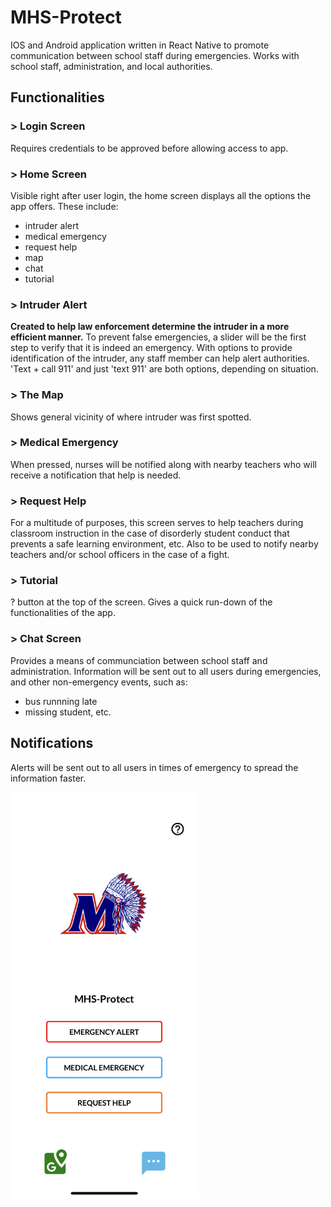 # MHS-Protect

IOS and Android application written in React Native to promote communication between school staff during emergencies. Works with school staff, administration, and local authorities. 

## Functionalities
### > Login Screen
Requires credentials to be approved before allowing access to app.

### > Home Screen
Visible right after user login, the home screen displays all the options the app offers. These include:
* intruder alert
* medical emergency
* request help
* map
* chat
* tutorial

### > Intruder Alert
**Created to help law enforcement determine the intruder in a more efficient manner.** To prevent false emergencies, a slider will be the first step to verify that it is indeed an emergency. With options to provide identification of the intruder, any staff member can help alert authorities. 'Text + call 911' and just 'text 911' are both options, depending on situation.

### > The Map
Shows general vicinity of where intruder was first spotted.

### > Medical Emergency
When pressed, nurses will be notified along with nearby teachers who will receive a notification that help is needed.

### > Request Help
For a multitude of purposes, this screen serves to help teachers during classroom instruction in the case of disorderly student conduct that prevents a safe learning environment, etc. Also to be used to notify nearby teachers and/or school officers in the case of a fight.

### > Tutorial
? button at the top of the screen. Gives a quick run-down of the functionalities of the app.

### > Chat Screen
Provides a means of communciation between school staff and administration. Information will be sent out to all users during emergencies, and other non-emergency events, such as:
* bus runnning late
* missing student, etc.

## Notifications
Alerts will be sent out to all users in times of emergency to spread the information faster.

<img src="https://github.com/mohigancs/MHS-Protect/blob/master/preview.PNG" alt="App Preview" width="300"/>
